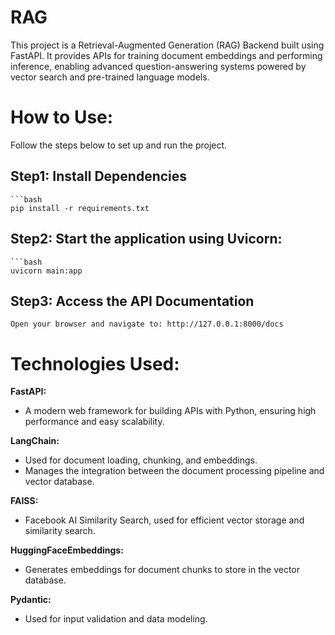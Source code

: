 # RAG
This project is a Retrieval-Augmented Generation (RAG) Backend built using FastAPI. It provides APIs for training document embeddings and performing inference, enabling advanced question-answering systems powered by vector search and pre-trained language models.

# How to Use:

Follow the steps below to set up and run the project.

## **Step1**: Install Dependencies

    ```bash
    pip install -r requirements.txt

## **Step2**: Start the application using Uvicorn:

    ```bash
    uvicorn main:app

## **Step3**: Access the API Documentation

    Open your browser and navigate to: http://127.0.0.1:8000/docs

# Technologies Used:
**FastAPI:**
- A modern web framework for building APIs with Python, ensuring high performance and easy scalability.

**LangChain:**
- Used for document loading, chunking, and embeddings.
- Manages the integration between the document processing pipeline and vector database.

**FAISS:**
- Facebook AI Similarity Search, used for efficient vector storage and similarity search.

**HuggingFaceEmbeddings:**
- Generates embeddings for document chunks to store in the vector database.

**Pydantic:**
- Used for input validation and data modeling.

